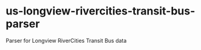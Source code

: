 us-longview-rivercities-transit-bus-parser
==========================================

Parser for Longview RiverCities Transit Bus data
